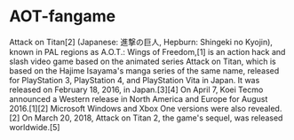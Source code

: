 # AOT-fangame
Attack on Titan[2] (Japanese: 進撃の巨人, Hepburn: Shingeki no Kyojin), known in PAL regions as A.O.T.: Wings of Freedom,[1] is an action hack and slash video game based on the animated series Attack on Titan, which is based on the Hajime Isayama's manga series of the same name, released for PlayStation 3, PlayStation 4, and PlayStation Vita in Japan. It was released on February 18, 2016, in Japan.[3][4] On April 7, Koei Tecmo announced a Western release in North America and Europe for August 2016.[1][2] Microsoft Windows and Xbox One versions were also revealed.[2] On March 20, 2018, Attack on Titan 2, the game's sequel, was released worldwide.[5]
